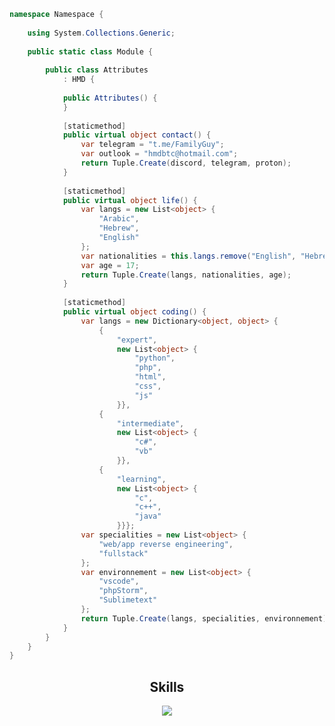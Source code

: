 
<!-- <p align="center">
    <img alt="" src=https://img.shields.io/github/stars/xtekky?style=for-the-badge&?affiliations=OWNER%2CCOLLABORATOR />
    <img alt="" src=https://komarev.com/ghpvc/?username=xtekky&style=for-the-badge />
</p> -->

```cs
namespace Namespace {
    
    using System.Collections.Generic;
    
    public static class Module {
        
        public class Attributes
            : HMD {
            
            public Attributes() {
            }
            
            [staticmethod]
            public virtual object contact() {
                var telegram = "t.me/FamilyGuy";
                var outlook = "hmdbtc@hotmail.com";
                return Tuple.Create(discord, telegram, proton);
            }
            
            [staticmethod]
            public virtual object life() {
                var langs = new List<object> {
                    "Arabic",
                    "Hebrew",
                    "English"
                };
                var nationalities = this.langs.remove("English", "Hebrew");
                var age = 17;
                return Tuple.Create(langs, nationalities, age);
            }
            
            [staticmethod]
            public virtual object coding() {
                var langs = new Dictionary<object, object> {
                    {
                        "expert",
                        new List<object> {
                            "python",
                            "php",
                            "html",
                            "css",
                            "js"
                        }},
                    {
                        "intermediate",
                        new List<object> {
                            "c#",
                            "vb"
                        }},
                    {
                        "learning",
                        new List<object> {
                            "c",
                            "c++",
                            "java"
                        }}};
                var specialities = new List<object> {
                    "web/app reverse engineering",
                    "fullstack"
                };
                var environnement = new List<object> {
                    "vscode",
                    "phpStorm",
                    "Sublimetext"
                };
                return Tuple.Create(langs, specialities, environnement);
            }
        }
    }
}

```
<h2 align="center">Skills </h2>

<p align="center">
  <a href="https://skillicons.dev">
    <img src="https://skillicons.dev/icons?i=c,cs,cpp,js,css,html,php,laravel,git,kubernetes,docker,c,vim,unity,vscode" />
  </a>
</p>
